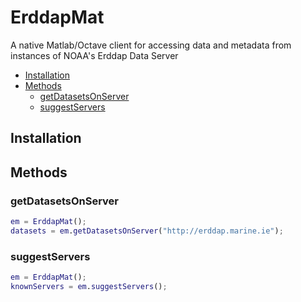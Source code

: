 # ErddapMat
A native Matlab/Octave client for accessing data and metadata from instances of NOAA's Erddap Data Server

 - [Installation](#installation)
 - [Methods](#methods)
     - [getDatasetsOnServer](#getdatasetsonserver)
     - [suggestServers](#getdatasetsonserver)

## Installation

## Methods

### getDatasetsOnServer

```matlab
em = ErddapMat();
datasets = em.getDatasetsOnServer("http://erddap.marine.ie");
```

### suggestServers


```matlab
em = ErddapMat();
knownServers = em.suggestServers();
```
